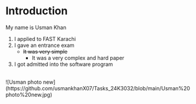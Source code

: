 # Introduction
My name is Usman Khan

1. I applied to FAST Karachi
2. I gave an entrance exam
     + ~~It was very simple~~
       - It was a very complex and hard paper 
3. I got admitted into the software program
<br>
![Usman photo new](https://github.com/usmankhanX07/Tasks_24K3032/blob/main/Usman%20photo%20new.jpg)
